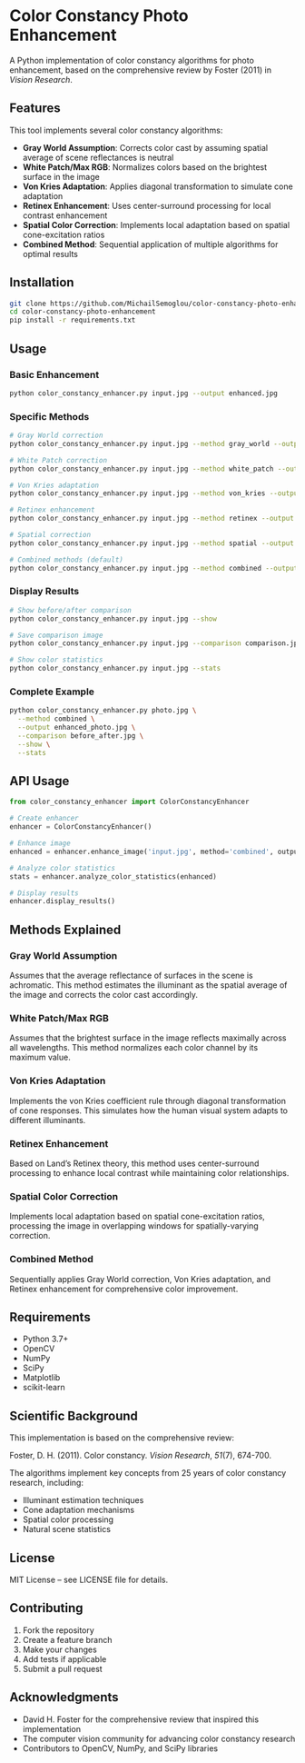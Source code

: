 # Color Constancy Photo Enhancement

A Python implementation of color constancy algorithms for photo enhancement, based on the comprehensive review by Foster (2011) in *Vision Research*.

## Features

This tool implements several color constancy algorithms:

- **Gray World Assumption**: Corrects color cast by assuming spatial average of scene reflectances is neutral
- **White Patch/Max RGB**: Normalizes colors based on the brightest surface in the image
- **Von Kries Adaptation**: Applies diagonal transformation to simulate cone adaptation
- **Retinex Enhancement**: Uses center-surround processing for local contrast enhancement
- **Spatial Color Correction**: Implements local adaptation based on spatial cone-excitation ratios
- **Combined Method**: Sequential application of multiple algorithms for optimal results

## Installation

```bash
git clone https://github.com/MichailSemoglou/color-constancy-photo-enhancement.git
cd color-constancy-photo-enhancement
pip install -r requirements.txt
```

## Usage

### Basic Enhancement

```bash
python color_constancy_enhancer.py input.jpg --output enhanced.jpg
```

### Specific Methods

```bash
# Gray World correction
python color_constancy_enhancer.py input.jpg --method gray_world --output gray_world.jpg

# White Patch correction
python color_constancy_enhancer.py input.jpg --method white_patch --output white_patch.jpg

# Von Kries adaptation
python color_constancy_enhancer.py input.jpg --method von_kries --output von_kries.jpg

# Retinex enhancement
python color_constancy_enhancer.py input.jpg --method retinex --output retinex.jpg

# Spatial correction
python color_constancy_enhancer.py input.jpg --method spatial --output spatial.jpg

# Combined methods (default)
python color_constancy_enhancer.py input.jpg --method combined --output combined.jpg
```

### Display Results

```bash
# Show before/after comparison
python color_constancy_enhancer.py input.jpg --show

# Save comparison image
python color_constancy_enhancer.py input.jpg --comparison comparison.jpg --show

# Show color statistics
python color_constancy_enhancer.py input.jpg --stats
```

### Complete Example

```bash
python color_constancy_enhancer.py photo.jpg \
  --method combined \
  --output enhanced_photo.jpg \
  --comparison before_after.jpg \
  --show \
  --stats
```

## API Usage

```python
from color_constancy_enhancer import ColorConstancyEnhancer

# Create enhancer
enhancer = ColorConstancyEnhancer()

# Enhance image
enhanced = enhancer.enhance_image('input.jpg', method='combined', output_path='output.jpg')

# Analyze color statistics
stats = enhancer.analyze_color_statistics(enhanced)

# Display results
enhancer.display_results()
```

## Methods Explained

### Gray World Assumption
Assumes that the average reflectance of surfaces in the scene is achromatic. This method estimates the illuminant as the spatial average of the image and corrects the color cast accordingly.

### White Patch/Max RGB
Assumes that the brightest surface in the image reflects maximally across all wavelengths. This method normalizes each color channel by its maximum value.

### Von Kries Adaptation
Implements the von Kries coefficient rule through diagonal transformation of cone responses. This simulates how the human visual system adapts to different illuminants.

### Retinex Enhancement
Based on Land’s Retinex theory, this method uses center-surround processing to enhance local contrast while maintaining color relationships.

### Spatial Color Correction
Implements local adaptation based on spatial cone-excitation ratios, processing the image in overlapping windows for spatially-varying correction.

### Combined Method
Sequentially applies Gray World correction, Von Kries adaptation, and Retinex enhancement for comprehensive color improvement.

## Requirements

- Python 3.7+
- OpenCV
- NumPy
- SciPy
- Matplotlib
- scikit-learn

## Scientific Background

This implementation is based on the comprehensive review:

Foster, D. H. (2011). Color constancy. *Vision Research*, *51*(7), 674-700.

The algorithms implement key concepts from 25 years of color constancy research, including:
- Illuminant estimation techniques
- Cone adaptation mechanisms
- Spatial color processing
- Natural scene statistics

## License

MIT License – see LICENSE file for details.

## Contributing

1. Fork the repository
2. Create a feature branch
3. Make your changes
4. Add tests if applicable
5. Submit a pull request

## Acknowledgments

- David H. Foster for the comprehensive review that inspired this implementation
- The computer vision community for advancing color constancy research
- Contributors to OpenCV, NumPy, and SciPy libraries
